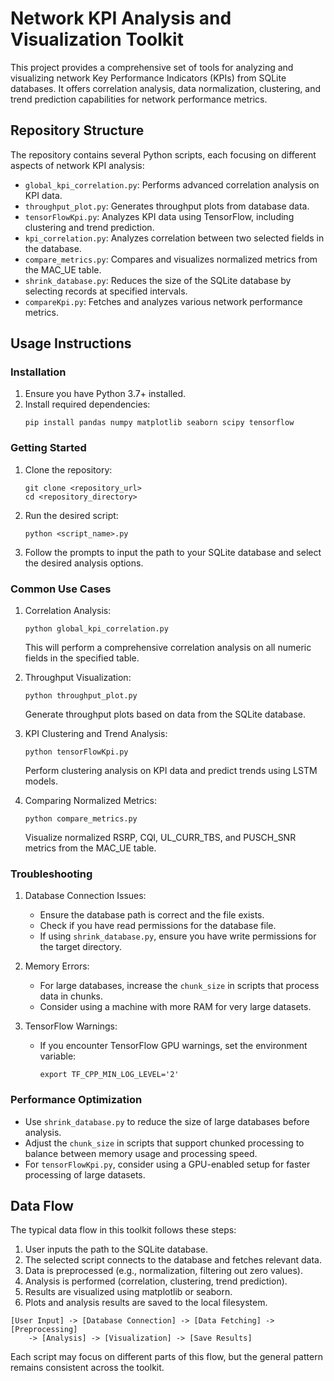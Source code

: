 # Network KPI Analysis and Visualization Toolkit

This project provides a comprehensive set of tools for analyzing and visualizing network Key Performance Indicators (KPIs) from SQLite databases. It offers correlation analysis, data normalization, clustering, and trend prediction capabilities for network performance metrics.

## Repository Structure

The repository contains several Python scripts, each focusing on different aspects of network KPI analysis:

- `global_kpi_correlation.py`: Performs advanced correlation analysis on KPI data.
- `throughput_plot.py`: Generates throughput plots from database data.
- `tensorFlowKpi.py`: Analyzes KPI data using TensorFlow, including clustering and trend prediction.
- `kpi_correlation.py`: Analyzes correlation between two selected fields in the database.
- `compare_metrics.py`: Compares and visualizes normalized metrics from the MAC_UE table.
- `shrink_database.py`: Reduces the size of the SQLite database by selecting records at specified intervals.
- `compareKpi.py`: Fetches and analyzes various network performance metrics.

## Usage Instructions

### Installation

1. Ensure you have Python 3.7+ installed.
2. Install required dependencies:
   ```
   pip install pandas numpy matplotlib seaborn scipy tensorflow
   ```

### Getting Started

1. Clone the repository:
   ```
   git clone <repository_url>
   cd <repository_directory>
   ```

2. Run the desired script:
   ```
   python <script_name>.py
   ```

3. Follow the prompts to input the path to your SQLite database and select the desired analysis options.

### Common Use Cases

1. Correlation Analysis:
   ```
   python global_kpi_correlation.py
   ```
   This will perform a comprehensive correlation analysis on all numeric fields in the specified table.

2. Throughput Visualization:
   ```
   python throughput_plot.py
   ```
   Generate throughput plots based on data from the SQLite database.

3. KPI Clustering and Trend Analysis:
   ```
   python tensorFlowKpi.py
   ```
   Perform clustering analysis on KPI data and predict trends using LSTM models.

4. Comparing Normalized Metrics:
   ```
   python compare_metrics.py
   ```
   Visualize normalized RSRP, CQI, UL_CURR_TBS, and PUSCH_SNR metrics from the MAC_UE table.

### Troubleshooting

1. Database Connection Issues:
   - Ensure the database path is correct and the file exists.
   - Check if you have read permissions for the database file.
   - If using `shrink_database.py`, ensure you have write permissions for the target directory.

2. Memory Errors:
   - For large databases, increase the `chunk_size` in scripts that process data in chunks.
   - Consider using a machine with more RAM for very large datasets.

3. TensorFlow Warnings:
   - If you encounter TensorFlow GPU warnings, set the environment variable:
     ```
     export TF_CPP_MIN_LOG_LEVEL='2'
     ```

### Performance Optimization

- Use `shrink_database.py` to reduce the size of large databases before analysis.
- Adjust the `chunk_size` in scripts that support chunked processing to balance between memory usage and processing speed.
- For `tensorFlowKpi.py`, consider using a GPU-enabled setup for faster processing of large datasets.

## Data Flow

The typical data flow in this toolkit follows these steps:

1. User inputs the path to the SQLite database.
2. The selected script connects to the database and fetches relevant data.
3. Data is preprocessed (e.g., normalization, filtering out zero values).
4. Analysis is performed (correlation, clustering, trend prediction).
5. Results are visualized using matplotlib or seaborn.
6. Plots and analysis results are saved to the local filesystem.

```
[User Input] -> [Database Connection] -> [Data Fetching] -> [Preprocessing]
    -> [Analysis] -> [Visualization] -> [Save Results]
```

Each script may focus on different parts of this flow, but the general pattern remains consistent across the toolkit.